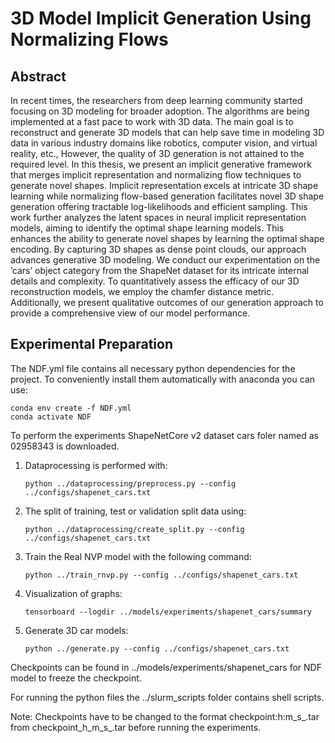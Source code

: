 # 3D Model Implicit Generation Using Normalizing Flows


## Abstract


In recent times, the researchers from deep learning community started focusing on 3D modeling for broader adoption. The algorithms are being
implemented at a fast pace to work with 3D data. The main goal is to reconstruct and generate 3D models that can help save time in modeling 3D
data in various industry domains like robotics, computer vision, and virtual
reality, etc., However, the quality of 3D generation is not attained to the
required level.
In this thesis, we present an implicit generative framework that merges implicit representation and normalizing flow techniques to generate novel shapes.
Implicit representation excels at intricate 3D shape learning while normalizing
flow-based generation facilitates novel 3D shape generation offering tractable
log-likelihoods and efficient sampling. This work further analyzes the latent
spaces in neural implicit representation models, aiming to identify the optimal
shape learning models. This enhances the ability to generate novel shapes by
learning the optimal shape encoding. By capturing 3D shapes as dense point
clouds, our approach advances generative 3D modeling.
We conduct our experimentation on the ’cars’ object category from the
ShapeNet dataset for its intricate internal details and complexity. To quantitatively assess the efficacy of our 3D reconstruction models, we employ
the chamfer distance metric. Additionally, we present qualitative outcomes
of our generation approach to provide a comprehensive view of our model
performance.


## Experimental Preparation


The NDF.yml file contains all necessary python dependencies for the project. To conveniently install them automatically with anaconda you can use:
   ```
   conda env create -f NDF.yml
   conda activate NDF
   ```


To perform the experiments ShapeNetCore v2 dataset cars foler named as 02958343 is downloaded.
1. Dataprocessing is performed with:
   ```
   python ../dataprocessing/preprocess.py --config ../configs/shapenet_cars.txt
   ```


2. The split of training, test or validation split data using:
   ```
   python ../dataprocessing/create_split.py --config ../configs/shapenet_cars.txt
   ```


3. Train the Real NVP model with the following command:
   ```
   python ../train_rnvp.py --config ../configs/shapenet_cars.txt
   ```


4. Visualization of graphs:
   ```
   tensorboard --logdir ../models/experiments/shapenet_cars/summary
   ```


5. Generate 3D car models:
   ```
   python ../generate.py --config ../configs/shapenet_cars.txt
   ```


Checkpoints can be found in ../models/experiments/shapenet_cars for NDF model to freeze the checkpoint.


For running the python files the ../slurm_scripts folder contains shell scripts.


Note: Checkpoints have to be changed to the format checkpoint:h:m_s_.tar from checkpoint_h_m_s_.tar before running the experiments.



